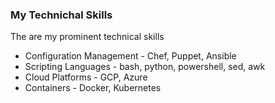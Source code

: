 ### My Technichal Skills

The are my prominent technical skills

-   Configuration Management - Chef, Puppet, Ansible
-   Scripting Languages - bash, python, powershell, sed, awk
-   Cloud Platforms - GCP, Azure
-   Containers - Docker, Kubernetes